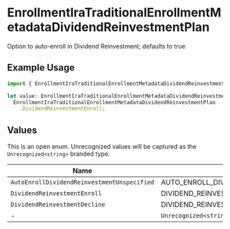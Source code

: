 # EnrollmentIraTraditionalEnrollmentMetadataDividendReinvestmentPlan

Option to auto-enroll in Dividend Reinvestment; defaults to true

## Example Usage

```typescript
import { EnrollmentIraTraditionalEnrollmentMetadataDividendReinvestmentPlan } from "@apexfintechsolutions/ascend-sdk/models/components";

let value: EnrollmentIraTraditionalEnrollmentMetadataDividendReinvestmentPlan =
  EnrollmentIraTraditionalEnrollmentMetadataDividendReinvestmentPlan
    .DividendReinvestmentEnroll;
```

## Values

This is an open enum. Unrecognized values will be captured as the `Unrecognized<string>` branded type.

| Name                                          | Value                                         |
| --------------------------------------------- | --------------------------------------------- |
| `AutoEnrollDividendReinvestmentUnspecified`   | AUTO_ENROLL_DIVIDEND_REINVESTMENT_UNSPECIFIED |
| `DividendReinvestmentEnroll`                  | DIVIDEND_REINVESTMENT_ENROLL                  |
| `DividendReinvestmentDecline`                 | DIVIDEND_REINVESTMENT_DECLINE                 |
| -                                             | `Unrecognized<string>`                        |